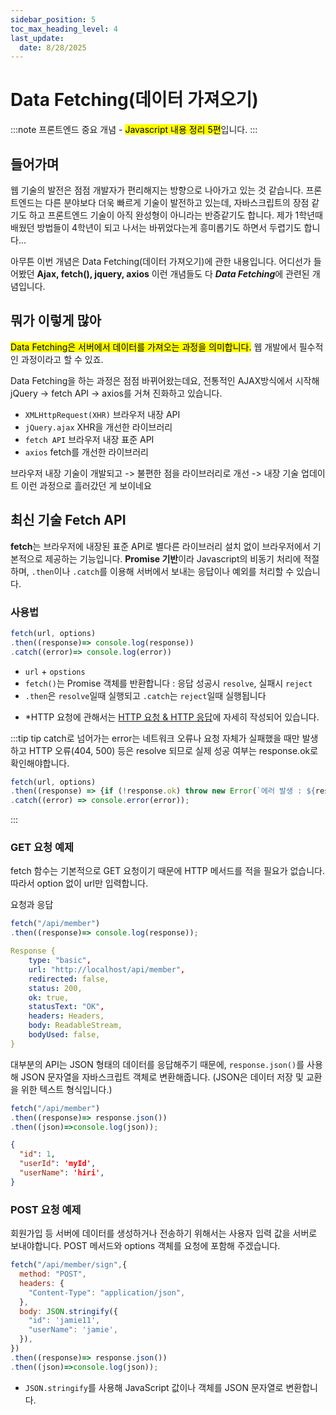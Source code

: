 ```yaml
---
sidebar_position: 5
toc_max_heading_level: 4
last_update:
  date: 8/28/2025
---
```


# Data Fetching(데이터 가져오기)


:::note
프론트엔드 중요 개념 - <mark>Javascript 내용 정리 5편</mark>입니다. 
:::

## 들어가며

웹 기술의 발전은 점점 개발자가 편리해지는 방향으로 나아가고 있는 것 같습니다. 프론트엔드는 다른 분야보다 더욱 빠르게 기술이 발전하고 있는데, 자바스크립트의 장점 같기도 하고 프론트엔드 기술이 아직 완성형이 아니라는 반증같기도 합니다. 제가 1학년때 배웠던 방법들이 4학년이 되고 나서는 바뀌었다는게 흥미롭기도 하면서 두렵기도 합니다...

아무튼 이번 개념은 Data Fetching(데이터 가져오기)에 관한 내용입니다. 어디선가 들어봤던 **Ajax, fetch(), jquery, axios** 이런 개념들도 다 ***Data Fetching***에 관련된 개념입니다.


## 뭐가 이렇게 많아

<mark>Data Fetching은 서버에서 데이터를 가져오는 과정을 의미합니다.</mark> 웹 개발에서 필수적인 과정이라고 할 수 있죠.

Data Fetching을 하는 과정은 점점 바뀌어왔는데요, 전통적인 AJAX방식에서 시작해 jQuery -> fetch API -> axios를 거쳐 진화하고 있습니다.

- `XMLHttpRequest(XHR)` 브라우저 내장 API
- `jQuery.ajax` XHR을 개선한 라이브러리
- `fetch API` 브라우저 내장 표준 API
- `axios` fetch를 개선한 라이브러리

브라우저 내장 기술이 개발되고 -> 불편한 점을 라이브러리로 개선 -> 내장 기술 업데이트 이런 과정으로 흘러갔던 게 보이네요

## 최신 기술 Fetch API

**fetch**는 브라우저에 내장된 표준 API로 별다른 라이브러리 설치 없이 브라우저에서 기본적으로 제공하는 기능입니다. **Promise 기반**이라 Javascript의 비동기 처리에 적절하며, `.then`이나 `.catch`를 이용해 서버에서 보내는 응답이나 예외를 처리할 수 있습니다.

### 사용법

```jsx
fetch(url, options)
.then((response)=> console.log(response))
.catch((error)=> console.log(error))
```
- `url` + `opstions`
- `fetch()`는 Promise 객체를 반환합니다 : 응답 성공시 `resolve`, 실패시 `reject`
- `.then`은 `resolve`일때 실행되고 `.catch`는 `reject`일때 실행됩니다
* *HTTP 요청에 관해서는 [HTTP 요청 & HTTP 응답](https://eeheueklf.github.io/docs/fe-study/internet/http)에 자세히 작성되어 있습니다.

:::tip tip
catch로 넘어가는 error는 네트워크 오류나 요청 자체가 실패했을 때만 발생하고 HTTP 오류(404, 500) 등은 resolve 되므로 실제 성공 여부는 response.ok로 확인해야합니다.
```jsx
fetch(url, options)
.then((response) => {if (!response.ok) throw new Error(`에러 발생 : ${response.status}`);})
.catch((error) => console.error(error));
```
:::


### GET 요청 예제

fetch 함수는 기본적으로 GET 요청이기 때문에 HTTP 메서드를 적을 필요가 없습니다. 따라서 option 없이 url만 입력합니다.


요청과 응답
```jsx title="member 조회"
fetch("/api/member")
.then((response)=> console.log(response));
```
```yaml title="서버 응답"
Response {
    type: "basic",
    url: "http://localhost/api/member",
    redirected: false,
    status: 200,
    ok: true,
    statusText: "OK",
    headers: Headers,
    body: ReadableStream,
    bodyUsed: false,
}
```

대부분의 API는 JSON 형태의 데이터를 응답해주기 때문에, `response.json()`를 사용해 JSON 문자열을 자바스크립트 객체로 변환해줍니다. 
(JSON은 데이터 저장 및 교환을 위한 텍스트 형식입니다.)

```jsx {3}
fetch("/api/member")
.then((response)=> response.json())
.then((json)=>console.log(json));
```

```json title="json"
{
  "id": 1,
  "userId": 'myId',
  "userName": 'hiri',
}
```


### POST 요청 예제

회원가입 등 서버에 데이터를 생성하거나 전송하기 위해서는 사용자 입력 값을 서버로 보내야합니다. POST 메서드와 options 객체를 요청에 포함해 주겠습니다.

```jsx {6}
fetch("/api/member/sign",{
  method: "POST",
  headers: {
    "Content-Type": "application/json",
  },
  body: JSON.stringify({
    "id": 'jamie11',
    "userName": 'jamie',
  }),
})
.then((response)=> response.json())
.then((json)=>console.log(json));
```
- `JSON.stringify`를 사용해 JavaScript 값이나 객체를 JSON 문자열로 변환합니다.